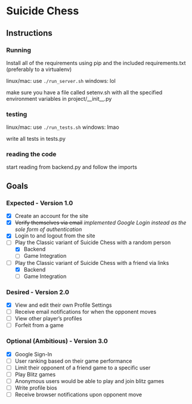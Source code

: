 # Suicide Chess

## Instructions
### Running
Install all of the requirements using pip and the included requirements.txt (preferably to a virtualenv)

linux/mac: use `./run_server.sh`
windows: lol

make sure you have a file called setenv.sh with all the specified environment variables in project/\_\_init\_\_.py

### testing
linux/mac: use `./run_tests.sh`
windows: lmao

write all tests in tests.py

### reading the code
start reading from backend.py and follow the imports

## Goals
### Expected - Version 1.0
- [X] Create an account for the site
- [X] ~~Verify themselves via email~~ *implemented Google Login instead as the sole form of authentication*
- [X] Login to and logout from the site
- [ ] Play the Classic variant of Suicide Chess with a random person
    - [X] Backend
    - [ ] Game Integration
- [ ] Play the Classic variant of Suicide Chess with a friend via links
    - [X] Backend
    - [ ] Game Integration

### Desired - Version 2.0
- [X] View and edit their own Profile Settings
- [ ] Receive email notifications for when the opponent moves
- [ ] View other player’s profiles
- [ ] Forfeit from a game

### Optional (Ambitious) - Version 3.0
- [X] Google Sign-In
- [ ] User ranking based on their game performance
- [ ] Limit their opponent of a friend game to a specific user
- [ ] Play Blitz games
- [ ] Anonymous users would be able to play and join blitz games
- [ ] Write profile bios
- [ ] Receive browser notifications upon opponent move
